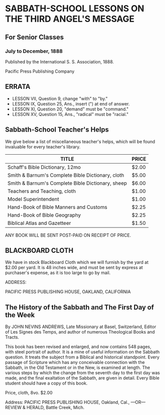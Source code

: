 # SABBATH-SCHOOL LESSONS ON THE THIRD ANGEL'S MESSAGE

## For Senior Classes

### July to December, 1888

Published by the International S. S. Association, 1888.

Pacific Press Publishing Company

## ERRATA

- LESSON VII, Question 9, change "with" to "by."
- LESSON IX, Question 25, Ans., insert (") at end of answer.
- LESSON XI, Question 20, "demand" must be "command."
- LESSON XV, Question 15, Ans., "radical" must be "racial."

## Sabbath-School Teacher's Helps

We give below a list of miscellaneous teacher's helps, which will be found invaluable for every teacher's library.

| TITLE | PRICE |
|-------|-------|
| Schaff's Bible Dictionary, 12mo | $2.00 |
| Smith & Barnum's Complete Bible Dictionary, cloth | $5.00 |
| Smith & Barnum's Complete Bible Dictionary, sheep | $6.00 |
| Teachers and Teaching, cloth | $1.00 |
| Model Superintendent | $1.00 |
| Hand-Book of Bible Manners and Customs | $2.25 |
| Hand-Book of Bible Geography | $2.25 |
| Biblical Atlas and Gazetteer | $1.50 |

ANY BOOK WILL BE SENT POST-PAID ON RECEIPT OF PRICE.

## BLACKBOARD CLOTH

We have in stock Blackboard Cloth which we will furnish by the yard at $2.00 per yard. It is 48 inches wide, and must be sent by express at purchaser's expense, as it is too large to go by mail.

ADDRESS:

PACIFIC PRESS PUBLISHING HOUSE,
OAKLAND, CALIFORNIA

## The History of the Sabbath and The First Day of the Week

By JOHN NEVINS ANDREWS,
Late Missionary at Basel, Switzerland, Editor of Les Signes des Temps, and author of numerous Theological Books and Tracts.

This book has been revised and enlarged, and now contains 548 pages, with steel portrait of author. It is a mine of useful information on the Sabbath question. It treats the subject from a Biblical and historical standpoint. Every passage of Scripture which has any conceivable connection with the Sabbath, in the Old Testament or in the New, is examined at length. The various steps by which the change from the seventh day to the first day was made, and the final exaltation of the Sabbath, are given in detail. Every Bible student should have a copy of this book.

Price, cloth, 8vo. $2.00

Address:
PACIFIC PRESS PUBLISHING HOUSE, Oakland, Cal.,
—OR—
REVIEW & HERALD, Battle Creek, Mich.